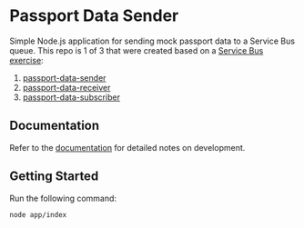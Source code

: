 # Passport Data Sender
Simple Node.js application for sending mock passport data to a Service Bus queue.
This repo is 1 of 3 that were created based on a [Service Bus exercise](https://github.com/rtasalem/passport-data-sender/blob/main/docs/node-asb-exercise.png):
1. [passport-data-sender](https://github.com/rtasalem/passport-data-sender)
2. [passport-data-receiver]()
3. [passport-data-subscriber]()
## Documentation
Refer to the [documentation](https://github.com/rtasalem/passport-data-sender/blob/main/docs/DOCS.md) for detailed notes on development.
## Getting Started
Run the following command:
```
node app/index
```

